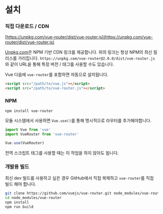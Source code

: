 # 설치

### 직접 다운로드 / CDN

[https://unpkg.com/vue-router/dist/vue-router.js](https://unpkg.com/vue-router/dist/vue-router.js)

<!--email_off-->
[Unpkg.com](https://unpkg.com)은 NPM 기반 CDN 링크를 제공합니다. 위의 링크는 항상 NPM의 최신 릴리스를 가리킵니다. `https://unpkg.com/vue-router@2.0.0/dist/vue-router.js`와 같이 URL을 통해 특정 버전 / 태그를 사용할 수도 있습니다.
<!--/email_off-->

Vue 다음에 `vue-router`를 포함하면 자동으로 설치됩니다.

``` html
<script src="/path/to/vue.js"></script>
<script src="/path/to/vue-router.js"></script>
```

### NPM

``` bash
npm install vue-router
```

모듈 시스템에서 사용하면 `Vue.use()`를 통해 명시적으로 라우터를 추가해야합니다.

``` js
import Vue from 'vue'
import VueRouter from 'vue-router'

Vue.use(VueRouter)
```

전역 스크립트 태그를 사용할 때는 이 작업을 하지 않아도 됩니다.

### 개발용 빌드

최신 dev 빌드를 사용하고 싶은 경우 GitHub에서 직접 복제하고 `vue-router`를 직접 빌드 해야 합니다.

``` bash
git clone https://github.com/vuejs/vue-router.git node_modules/vue-router
cd node_modules/vue-router
npm install
npm run build
```
